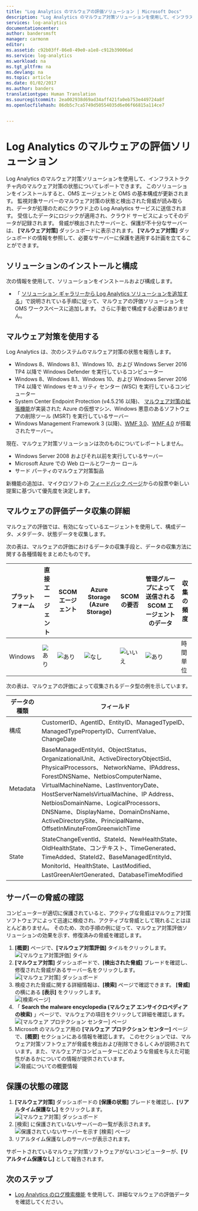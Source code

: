 ```yaml
---
title: "Log Analytics のマルウェアの評価ソリューション | Microsoft Docs"
description: "Log Analytics のマルウェア対策ソリューションを使用して、インフラストラクチャ内のマルウェア対策の状態についてレポートできます。"
services: log-analytics
documentationcenter: 
author: bandersmsft
manager: carmonm
editor: 
ms.assetid: c92b03ff-86e8-49e0-a1e8-c912b39006ad
ms.service: log-analytics
ms.workload: na
ms.tgt_pltfrm: na
ms.devlang: na
ms.topic: article
ms.date: 01/02/2017
ms.author: banders
translationtype: Human Translation
ms.sourcegitcommit: 2ea002938d69ad34aff421fa0eb753e449724a8f
ms.openlocfilehash: 86db5c7ca5749d50554035d6e06f66815a114ce7


---
```

# <a name="malware-assessment-solution-in-log-analytics"></a>Log Analytics のマルウェアの評価ソリューション
Log Analytics のマルウェア対策ソリューションを使用して、インフラストラクチャ内のマルウェア対策の状態についてレポートできます。 このソリューションをインストールすると、OMS エージェントと OMS の基本構成が更新されます。 監視対象サーバーのマルウェア対策の状態と検出された脅威が読み取られ、データが処理のためにクラウド上の Log Analytics サービスに送信されます。 受信したデータにロジックが適用され、クラウド サービスによってそのデータが記録されます。 脅威が検出されたサーバーと、保護が不十分なサーバーは、 **[マルウェア対策]** ダッシュボードに表示されます。 **[マルウェア対策]** ダッシュボードの情報を参照して、必要なサーバーに保護を適用する計画を立てることができます。

## <a name="installing-and-configuring-the-solution"></a>ソリューションのインストールと構成
次の情報を使用して、ソリューションをインストールおよび構成します。

* 「 [ソリューション ギャラリーから Log Analytics ソリューションを追加する](log-analytics-add-solutions.md)」で説明されている手順に従って、マルウェアの評価ソリューションを OMS ワークスペースに追加します。  さらに手動で構成する必要はありません。

## <a name="use-antimalware"></a>マルウェア対策を使用する
Log Analytics は、次のシステムのマルウェア対策の状態を報告します。

* Windows 8、Windows 8.1、Windows 10、および Windows Server 2016 TP4 以降で Windows Defender を実行しているコンピューター
* Windows 8、Windows 8.1、Windows 10、および Windows Server 2016 TP4 以降で Windows セキュリティ センター (WSC) を実行しているコンピューター
* System Center Endpoint Protection (v4.5.216 以降)、 [マルウェア対策の拡張機能](http://go.microsoft.com/fwlink/?linkid=398023)が実装された Azure の仮想マシン、Windows 悪意のあるソフトウェアの削除ツール (MSRT) を実行しているサーバー  
* Windows Management Framework 3 &#40;以降&#41;、[WMF 3.0](https://support.microsoft.com/kb/2506143)、[WMF 4.0](http://www.microsoft.com/download/details.aspx?id=40855) が搭載されたサーバー。

現在、マルウェア対策ソリューションは次のものについてレポートしません。

* Windows Server 2008 およびそれ以前を実行しているサーバー
* Microsoft Azure での Web ロールとワーカー ロール
* サード パーティのマルウェア対策製品

新機能の追加は、マイクロソフトの [フィードバック ページ](http://feedback.azure.com/forums/267889-azure-operational-insights/category/88093-malware-assessment-solution)からの投票や新しい提案に基づいて優先度を決定します。

## <a name="malware-assessment-data-collection-details"></a>マルウェアの評価データ収集の詳細
マルウェアの評価では、有効になっているエージェントを使用して、構成データ、メタデータ、状態データを収集します。

次の表は、マルウェアの評価におけるデータの収集手段と、データの収集方法に関する各種情報をまとめたものです。

| プラットフォーム | 直接エージェント | SCOM エージェント | Azure Storage (Azure Storage) | SCOM の要否 | 管理グループによって送信される SCOM エージェントのデータ | 収集の頻度 |
| --- | --- | --- | --- | --- | --- | --- |
| Windows |![あり](./media/log-analytics-malware/oms-bullet-green.png) |![あり](./media/log-analytics-malware/oms-bullet-green.png) |![なし](./media/log-analytics-malware/oms-bullet-red.png) |![いいえ](./media/log-analytics-malware/oms-bullet-red.png) |![あり](./media/log-analytics-malware/oms-bullet-green.png) |時間単位 |

次の表は、マルウェアの評価によって収集されるデータ型の例を示しています。

| **データの種類** | **フィールド** |
| --- | --- |
| 構成 |CustomerID、AgentID、EntityID、ManagedTypeID、ManagedTypePropertyID、CurrentValue、ChangeDate |
| Metadata |BaseManagedEntityId、ObjectStatus、OrganizationalUnit、ActiveDirectoryObjectSid、PhysicalProcessors、 NetworkName、IPAddress、ForestDNSName、NetbiosComputerName、VirtualMachineName、LastInventoryDate、HostServerNameIsVirtualMachine、IP Address、NetbiosDomainName、LogicalProcessors、DNSName、DisplayName、DomainDnsName、ActiveDirectorySite、PrincipalName、OffsetInMinuteFromGreenwichTime |
| State |StateChangeEventId、StateId、NewHealthState、OldHealthState、コンテキスト、TimeGenerated、TimeAdded、StateId2、BaseManagedEntityId、MonitorId、HealthState、LastModified、LastGreenAlertGenerated、DatabaseTimeModified |

## <a name="review-threats-for-servers"></a>サーバーの脅威の確認
コンピューターが適切に保護されていると、アクティブな脅威はマルウェア対策ソフトウェアによって迅速に検疫され、アクティブな脅威として現れることはほとんどありません。 そのため、次の手順の例に従って、マルウェア対策評価ソリューションの効果を示す、修復済みの脅威を確認します。

1. **[概要]** ページで、**[マルウェア対策評価]** タイルをクリックします。  
    ![[マルウェア対策評価] タイル](./media/log-analytics-malware/oms-antimalware01.png)
2. **[マルウェア対策]** ダッシュボードで、**[検出された脅威]** ブレードを確認し、修復された脅威があるサーバー名をクリックします。  
    ![[マルウェア対策] ダッシュボード](./media/log-analytics-malware/oms-antimalware02.png)
3. 検疫された脅威に関する詳細情報は、**[検索]** ページで確認できます。 **[脅威]** の横にある **[表示]** をクリックします。  
    ![[検索ページ]](./media/log-analytics-malware/oms-antimalware03.png)
4. 「 **Search the malware encyclopedia (マルウェア エンサイクロペディアの検索)** 」ページで、マルウェアの項目をクリックして詳細を確認します。  
    ![[マルウェア プロテクション センター] ページ](./media/log-analytics-malware/oms-antimalware04.png)
5. Microsoft のマルウェア用の **[マルウェア プロテクション センター]** ページで、**[概要]** セクションにある情報を確認します。 このセクションでは、マルウェア対策ソフトウェアが脅威を検出および削除できるしくみが説明されています。また、マルウェアがコンピューターにどのような脅威を与えた可能性があるかについての情報が提供されています。  
    ![脅威についての概要情報](./media/log-analytics-malware/oms-antimalware05.png)

## <a name="review-protection-status"></a>保護の状態の確認
1. **[マルウェア対策]** ダッシュボードの **[保護の状態]** ブレードを確認し、**[リアルタイム保護なし]** をクリックします。  
    ![[マルウェア対策] ダッシュボード](./media/log-analytics-malware/oms-antimalware06.png)
2. [検索] に保護されていないサーバーの一覧が表示されます。  
    ![保護されていないサーバーを示す [検索] ページ](./media/log-analytics-malware/oms-antimalware07.png)
3. リアルタイム保護なしのサーバーが表示されます。

サポートされているマルウェア対策ソフトウェアがないコンピューターが、**[リアルタイム保護なし]** として報告されます。

## <a name="next-steps"></a>次のステップ
* [Log Analytics のログ検索機能](log-analytics-log-searches.md) を使用して、詳細なマルウェアの評価データを確認してください。



<!--HONumber=Nov16_HO3-->


